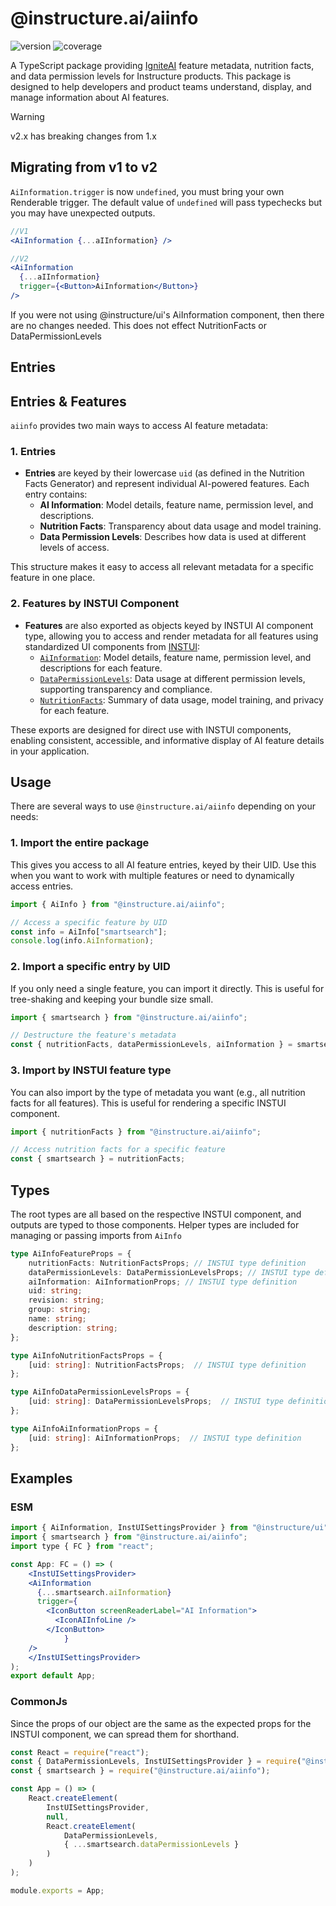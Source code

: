 # @instructure.ai/aiinfo
![version](https://img.shields.io/badge/dynamic/json?url=https%3A%2F%2Fraw.githubusercontent.com%2Finstructure%2Finstructure.ai%2Frefs%2Fheads%2Fmain%2Fpackages%2Faiinfo%2Fpackage.json&query=%24.version&label=version&labelColor=%230e1721&color=%234279B6) ![coverage](https://img.shields.io/badge/dynamic/yaml?url=https%3A%2F%2Fraw.githubusercontent.com%2Finstructure%2Finstructure.ai%2Frefs%2Fheads%2Fmain%2Fpackages%2Faiinfo%2Fcoverage%2Fcoverage.yml&query=coverage.totals.total&logo=vitest&label=coverage&labelColor=%230E1721&color=%234279B6)

A TypeScript package providing [IgniteAI](https://www.instructure.com/igniteai) feature metadata, nutrition facts, and data permission levels for Instructure products. This package is designed to help developers and product teams understand, display, and manage information about AI features.

> [!WARNING]
> v2.x has breaking changes from 1.x

## Migrating from v1 to v2

`AiInformation.trigger` is now `undefined`, you must bring your own Renderable trigger.  The default value of `undefined` will pass typechecks but you may have unexpected outputs.

```jsx
//V1
<AiInformation {...aIInformation} />
```

```jsx
//V2
<AiInformation
  {...aIInformation}
  trigger={<Button>AiInformation</Button>}
/>
```

If you were not using @instructure/ui's AiInformation component, then there are no changes needed. This does not effect NutritionFacts or DataPermissionLevels

## Entries

## Entries & Features

`aiinfo` provides two main ways to access AI feature metadata:

### 1. Entries

- **Entries** are keyed by their lowercase `uid` (as defined in the Nutrition Facts Generator) and represent individual AI-powered features. Each entry contains:
	- **AI Information**: Model details, feature name, permission level, and descriptions.
	- **Nutrition Facts**: Transparency about data usage and model training.
	- **Data Permission Levels**: Describes how data is used at different levels of access.

This structure makes it easy to access all relevant metadata for a specific feature in one place.

### 2. Features by INSTUI Component

- **Features** are also exported as objects keyed by INSTUI AI component type, allowing you to access and render metadata for all features using standardized UI components from [INSTUI](https://instructure.design/):
	- [`AiInformation`](https://instructure.design/#AiInformation): Model details, feature name, permission level, and descriptions for each feature.
	- [`DataPermissionLevels`](https://instructure.design/#DataPermissionLevels): Data usage at different permission levels, supporting transparency and compliance.
	- [`NutritionFacts`](https://instructure.design/#NutritionFacts): Summary of data usage, model training, and privacy for each feature.

These exports are designed for direct use with INSTUI components, enabling consistent, accessible, and informative display of AI feature details in your application.

## Usage

There are several ways to use `@instructure.ai/aiinfo` depending on your needs:

### 1. Import the entire package

This gives you access to all AI feature entries, keyed by their UID. Use this when you want to work with multiple features or need to dynamically access entries.

```typescript
import { AiInfo } from "@instructure.ai/aiinfo";

// Access a specific feature by UID
const info = AiInfo["smartsearch"];
console.log(info.AiInformation);
```

### 2. Import a specific entry by UID

If you only need a single feature, you can import it directly. This is useful for tree-shaking and keeping your bundle size small.

```typescript
import { smartsearch } from "@instructure.ai/aiinfo";

// Destructure the feature's metadata
const { nutritionFacts, dataPermissionLevels, aiInformation } = smartsearch;
```

### 3. Import by INSTUI feature type

You can also import by the type of metadata you want (e.g., all nutrition facts for all features). This is useful for rendering a specific INSTUI component.

```typescript
import { nutritionFacts } from "@instructure.ai/aiinfo";

// Access nutrition facts for a specific feature
const { smartsearch } = nutritionFacts;
```

## Types

The root types are all based on the respective INSTUI component, and outputs are typed to those components.
Helper types are included for managing or passing imports from `AiInfo`

```typescript
type AiInfoFeatureProps = {
	nutritionFacts: NutritionFactsProps; // INSTUI type definition
	dataPermissionLevels: DataPermissionLevelsProps; // INSTUI type definition
	aiInformation: AiInformationProps; // INSTUI type definition
	uid: string;
	revision: string;
	group: string;
	name: string;
	description: string;
};

type AiInfoNutritionFactsProps = {
	[uid: string]: NutritionFactsProps;  // INSTUI type definition
};

type AiInfoDataPermissionLevelsProps = {
	[uid: string]: DataPermissionLevelsProps;  // INSTUI type definition
};

type AiInfoAiInformationProps = {
	[uid: string]: AiInformationProps;  // INSTUI type definition
};
```

## Examples

### ESM

```jsx
import { AiInformation, InstUISettingsProvider } from "@instructure/ui";
import { smartsearch } from "@instructure.ai/aiinfo";
import type { FC } from "react";

const App: FC = () => (
	<InstUISettingsProvider>
    <AiInformation
      {...smartsearch.aiInformation}
      trigger={
        <IconButton screenReaderLabel="AI Information">
          <IconAIInfoLine />
        </IconButton>
			}
    />
	</InstUISettingsProvider>
);
export default App;
```

### CommonJs

Since the props of our object are the same as the expected props for the INSTUI component, we can spread them for shorthand.

```jsx
const React = require("react");
const { DataPermissionLevels, InstUISettingsProvider } = require("@instructure/ui");
const { smartsearch } = require("@instructure.ai/aiinfo");

const App = () => (
	React.createElement(
		InstUISettingsProvider,
		null,
		React.createElement(
			DataPermissionLevels,
			{ ...smartsearch.dataPermissionLevels }
		)
	)
);

module.exports = App;
```